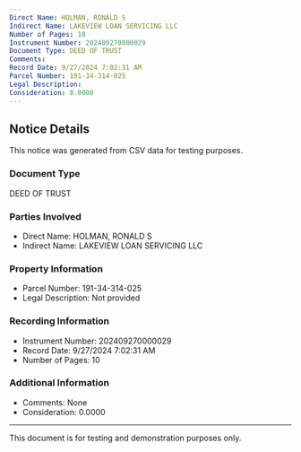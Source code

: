 ```yaml
---
Direct Name: HOLMAN, RONALD S
Indirect Name: LAKEVIEW LOAN SERVICING LLC
Number of Pages: 10
Instrument Number: 202409270000029
Document Type: DEED OF TRUST
Comments: 
Record Date: 9/27/2024 7:02:31 AM
Parcel Number: 191-34-314-025
Legal Description: 
Consideration: 0.0000
---
```


## Notice Details

This notice was generated from CSV data for testing purposes.

### Document Type
DEED OF TRUST

### Parties Involved
- Direct Name: HOLMAN, RONALD S
- Indirect Name: LAKEVIEW LOAN SERVICING LLC

### Property Information
- Parcel Number: 191-34-314-025
- Legal Description: Not provided

### Recording Information
- Instrument Number: 202409270000029
- Record Date: 9/27/2024 7:02:31 AM
- Number of Pages: 10

### Additional Information
- Comments: None
- Consideration: 0.0000

---

This document is for testing and demonstration purposes only.
